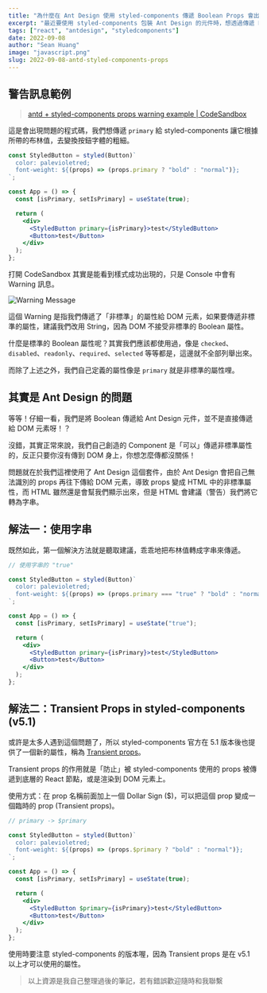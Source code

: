 ```yaml
---
title: "為什麼在 Ant Design 使用 styled-components 傳遞 Boolean Props 會出現警告"
excerpt: "最近要使用 styled-components 包裝 Ant Design 的元件時，想透過傳遞 Boolean 值的 props 來製作動態樣式，結果是成功了但是卻一直跳出警告訊息，這是為什麼呢？"
tags: ["react", "antdesign", "styledcomponents"]
date: 2022-09-08
author: "Sean Huang"
image: "javascript.png"
slug: 2022-09-08-antd-styled-components-props
---
```


## 警告訊息範例

> [antd + styled-components props warning example | CodeSandbox](https://codesandbox.io/s/antd-styled-components-props-issue-2eq1jd)

這是會出現問題的程式碼，我們想傳遞 `primary` 給 styled-components 讓它根據所帶的布林值，去變換按鈕字體的粗細。

```jsx
const StyledButton = styled(Button)`
  color: palevioletred;
  font-weight: ${(props) => (props.primary ? "bold" : "normal")};
`;

const App = () => {
  const [isPrimary, setIsPrimary] = useState(true);

  return (
    <div>
      <StyledButton primary={isPrimary}>test</StyledButton>
      <Button>test</Button>
    </div>
  );
};
```

打開 CodeSandbox 其實是能看到樣式成功出現的，只是 Console 中會有 Warning 訊息。

![Warning Message](https://i.imgur.com/ixJ9xBd.png)

這個 Warning 是指我們傳遞了「非標準」的屬性給 DOM 元素，如果要傳遞非標準的屬性，建議我們改用 String，因為 DOM 不接受非標準的 Boolean 屬性。

什麼是標準的 Boolean 屬性呢？其實我們應該都使用過，像是 `checked`、`disabled`、`readonly`、`required`、`selected` 等等都是，這邊就不全部列舉出來。

而除了上述之外，我們自己定義的屬性像是 `primary` 就是非標準的屬性哩。

## 其實是 Ant Design 的問題

等等！仔細一看，我們是將 Boolean 傳遞給 Ant Design 元件，並不是直接傳遞給 DOM 元素呀！？

沒錯，其實正常來說，我們自己創造的 Component 是「可以」傳遞非標準屬性的，反正只要你沒有傳到 DOM 身上，你想怎麼傳都沒關係！

問題就在於我們這裡使用了 Ant Design 這個套件，由於 Ant Design 會把自己無法識別的 props 再往下傳給 DOM 元素，導致 props 變成 HTML 中的非標準屬性，而 HTML 雖然還是會幫我們顯示出來，但是 HTML 會建議（警告）我們將它轉為字串。

## 解法一：使用字串

既然如此，第一個解決方法就是聽取建議，乖乖地把布林值轉成字串來傳遞。

```jsx
// 使用字串的 "true"

const StyledButton = styled(Button)`
  color: palevioletred;
  font-weight: ${(props) => (props.primary === "true" ? "bold" : "normal")};
`;

const App = () => {
  const [isPrimary, setIsPrimary] = useState("true");

  return (
    <div>
      <StyledButton primary={isPrimary}>test</StyledButton>
      <Button>test</Button>
    </div>
  );
};
```

## 解法二：Transient Props in styled-components (v5.1)

或許是太多人遇到這個問題了，所以 styled-components 官方在 5.1 版本後也提供了一個新的屬性，稱為 [Transient props](https://styled-components.com/docs/api#transient-props)。

Transient props 的作用就是「防止」被 styled-components 使用的 props 被傳遞到底層的 React 節點，或是渲染到 DOM 元素上。

使用方式：在 prop 名稱前面加上一個 Dollar Sign ($)，可以把這個 prop 變成一個臨時的 prop (Transient props)。

```jsx
// primary -> $primary

const StyledButton = styled(Button)`
  color: palevioletred;
  font-weight: ${(props) => (props.$primary ? "bold" : "normal")};
`;

const App = () => {
  const [isPrimary, setIsPrimary] = useState(true);

  return (
    <div>
      <StyledButton $primary={isPrimary}>test</StyledButton>
      <Button>test</Button>
    </div>
  );
};
```

使用時要注意 styled-components 的版本喔，因為 Transient props 是在 v5.1 以上才可以使用的屬性。

> 以上資源是我自己整理過後的筆記，若有錯誤歡迎隨時和我聯繫
